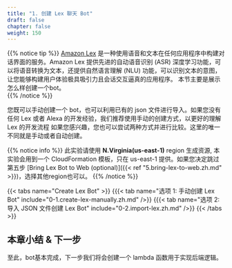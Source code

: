 ```yaml
---
title: "1. 创建 Lex 聊天 Bot"
draft: false
chapter: false
weight: 150
---
```


{{% notice tip %}} 
[Amazon Lex](https://aws.amazon.com/lex/) 是一种使用语音和文本在任何应用程序中构建对话界面的服务。Amazon Lex 提供先进的自动语音识别 (ASR) 深度学习功能，可以将语音转换为文本，还提供自然语言理解 (NLU) 功能，可以识别文本的意图，让您能够构建用户体验极具吸引力且会话交互逼真的应用程序。
本节主要是展示怎么样创建一个bot。  
{{% /notice %}}

您既可以手动创建一个 bot，也可以利用已有的 json 文件进行导入。如果您没有任何 Lex 或者 Alexa 的开发经验，我们推荐使用手动的创建方式，以更好的理解 Lex 的开发流程
如果您感兴趣，您也可以尝试两种方式并进行比较。这里的唯一不同就是手动或者自动创建。

{{% notice info %}}
此实验请使用 **N.Virginia(us-east-1)** region 生成资源, 本实验会用到一个 CloudFormation 模板，只在 us-east-1 提供。如果您决定跳过第五步 [Bring Lex Bot to Web (optional)]({{< ref "5.bring-lex-to-web.zh.md" >}})，选择其他region也可以。
{{% /notice %}}

{{< tabs name="Create Lex Bot" >}} 
{{{< tab name="选项 1: 手动创建 Lex Bot" include="0-1.create-lex-manually.zh.md" />}} 
{{{< tab name="选项 2: 导入 JSON 文件创建 Lex Bot" include="0-2.import-lex.zh.md" />}} 
{{< /tabs >}}


##  本章小结 & 下一步
至此，bot基本完成，下一步我们将会创建一个 lambda 函数用于实现后端逻辑。

